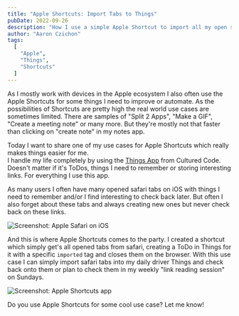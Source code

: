 ```yaml
---
title: "Apple Shortcuts: Import Tabs to Things"
pubDate: 2022-09-26
description: "How I use a simple Apple Shortcut to import all my open safari tabs into my daily Things list."
author: "Aaron Czichon"
tags:
  [
    "Apple",
    "Things",
    "Shortcuts"
  ]
---
```


As I mostly work with devices in the Apple ecosystem I also often use the Apple Shortcuts for some things I need to improve or automate.
As the possibilities of Shortcuts are pretty high the real world use cases are sometimes limited. There are samples of "Split 2 Apps", "Make a GIF", "Create a meeting note" or many more. But they're mostly not that faster than clicking on "create note" in my notes app.

Today I want to share one of my use cases for Apple Shortcuts which really makes things easier for me.   
I handle my life completely by using the [Things App](https://culturedcode.com/things/) from Cultured Code. 
Doesn't matter if it's ToDos, things I need to remember or storing interesting links. For everything I use this app.

As many users I often have many opened safari tabs on iOS with things I need to remember and/or I find interesting to check back later.
But often I also forget about these tabs and always creating new ones but never check back on these links.

![Screenshot: Apple Safari on iOS](https://directus.aaronczichon.de/assets/366884f8-746a-4fe0-861f-899c9aa1115a?download)

And this is where Apple Shortcuts comes to the party. I created a shortcut which simply get's all opened tabs from safari, creating a ToDo in Things for it with a specific `imported` tag and closes them on the browser.
With this use case I can simply import safari tabs into my daily driver Things and check back onto them or plan to check them in my weekly "link reading session" on Sundays.

![Screenshot: Apple Shortcuts app](https://directus.aaronczichon.de/assets/fc9fbdf4-e515-4a26-ae7d-830058e586e2?download)

Do you use Apple Shortcuts for some cool use case? Let me know!